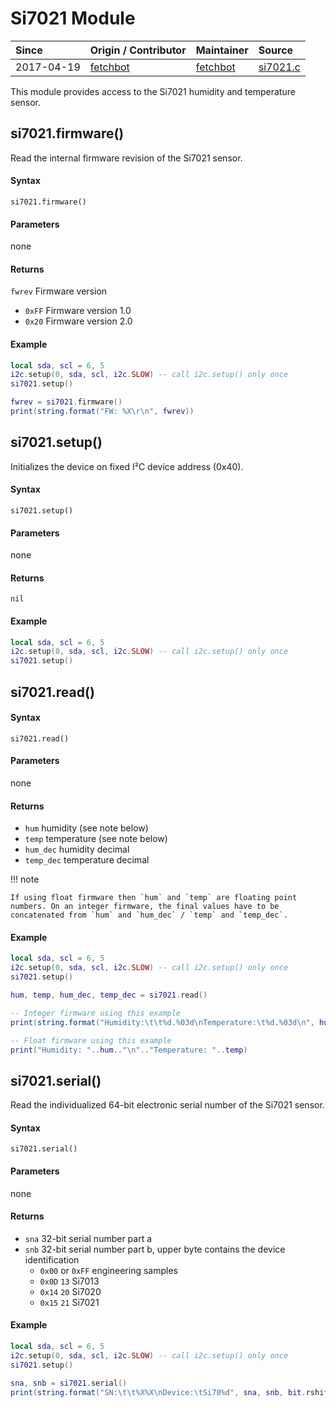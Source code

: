 # Si7021 Module
| Since  | Origin / Contributor  | Maintainer  | Source  |
| :----- | :-------------------- | :---------- | :------ |
| 2017-04-19 | [fetchbot](https://github.com/fetchbot) | [fetchbot](https://github.com/fetchbot) | [si7021.c](../../../app/modules/si7021.c)|

This module provides access to the Si7021 humidity and temperature sensor.

## si7021.firmware()
Read the internal firmware revision of the Si7021 sensor.

#### Syntax
`si7021.firmware()`

#### Parameters
none

#### Returns
`fwrev` Firmware version
* `0xFF` Firmware version 1.0
* `0x20` Firmware version 2.0

#### Example
```lua
local sda, scl = 6, 5
i2c.setup(0, sda, scl, i2c.SLOW) -- call i2c.setup() only once
si7021.setup()

fwrev = si7021.firmware()
print(string.format("FW: %X\r\n", fwrev))
```

## si7021.setup()
Initializes the device on fixed I²C device address (0x40).

#### Syntax
`si7021.setup()`

#### Parameters
none

#### Returns
`nil`

#### Example
```lua
local sda, scl = 6, 5
i2c.setup(0, sda, scl, i2c.SLOW) -- call i2c.setup() only once
si7021.setup()
```

## si7021.read()

#### Syntax
`si7021.read()`

#### Parameters
none

#### Returns
- `hum` humidity (see note below)
- `temp` temperature (see note below)
- `hum_dec` humidity decimal
- `temp_dec` temperature decimal

!!! note

	If using float firmware then `hum` and `temp` are floating point numbers. On an integer firmware, the final values have to be concatenated from `hum` and `hum_dec` / `temp` and `temp_dec`.

#### Example
```lua
local sda, scl = 6, 5
i2c.setup(0, sda, scl, i2c.SLOW) -- call i2c.setup() only once
si7021.setup()

hum, temp, hum_dec, temp_dec = si7021.read()

-- Integer firmware using this example
print(string.format("Humidity:\t\t%d.%03d\nTemperature:\t%d.%03d\n", hum, hum_dec, temp, temp_dec))

-- Float firmware using this example
print("Humidity: "..hum.."\n".."Temperature: "..temp)
```

## si7021.serial()
Read the individualized 64-bit electronic serial number of the Si7021 sensor.

#### Syntax
`si7021.serial()`

#### Parameters
none

#### Returns
- `sna` 32-bit serial number part a
- `snb` 32-bit serial number part b, upper byte contains the device identification
	* `0x00` or `0xFF` engineering samples
	* `0x0D` `13` Si7013
	* `0x14` `20` Si7020
	* `0x15` `21` Si7021

#### Example
```lua
local sda, scl = 6, 5
i2c.setup(0, sda, scl, i2c.SLOW) -- call i2c.setup() only once
si7021.setup()

sna, snb = si7021.serial()
print(string.format("SN:\t\t%X%X\nDevice:\tSi70%d", sna, snb, bit.rshift(snb,24)))
```
